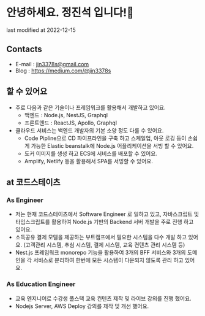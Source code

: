# 안녕하세요. 정진석 입니다!👋
last modified at 2022-12-15

## Contacts
- E-mail : jin3378s@gmail.com
- Blog : https://medium.com/@jin3378s

## 할 수 있어요
- 주로 다음과 같은 기술이나 프레임워크를 활용해서 개발하고 있어요.
  - 백엔드 : Node.js, NestJS, Graphql
  - 프론트엔드 : ReactJS, Apollo, Graphql
- 클라우드 서비스는 백엔드 개발자의 기본 소양 정도 다룰 수 있어요.
  - Code Pipline으로 CD 파이프라인을 구축 하고 스케일업, 아웃 로깅 등이 손쉽게 가능한 Elastic beanstalk에 Node.js 어플리케이션을 서빙 할 수 있어요.
  - 도커 이미지를 생성 하고 ECS에 서비스를 배포할 수 있어요.
  - Amplify, Netlify 등을 활용해서 SPA를 서빙할 수 있어요.


## at 코드스테이츠
### As Engineer
- 저는 현재 코드스테이츠에서 Software Engineer 로 일하고 있고, 자바스크립트 및 타입스크립트를 활용하여 Node.js 기반의 Backend 서버 개발을 주로 진행 하고 있어요.
- 소득공유 결제 모델을 제공하는 부트캠프에서 필요한 시스템을 다수 개발 하고 있어요. (고객관리 시스템, 추심 시스템, 결제 시스템, 교육 컨텐츠 관리 시스템 등)
- Nest.js 프레임워크 monorepo 기능을 활용하여 3개의 BFF 서비스와 3개의 도메인을 각 서비스로 분리하여 한번에 모든 시스템이 다운되지 않도록 관리 하고 있어요.

### As Education Engineer
- 교육 엔지니어로 수강생 풀스택 교육 컨텐츠 제작 및 라이브 강의를 진행 했어요.
- Nodejs Server, AWS Deploy 강의를 제작 및 개선 했어요.


<!--
**jin3378s/jin3378s** is a ✨ _special_ ✨ repository because its `README.md` (this file) appears on your GitHub profile.

Here are some ideas to get you started:

- 🔭 I’m currently working on ...
- 🌱 I’m currently learning ...
- 👯 I’m looking to collaborate on ...
- 🤔 I’m looking for help with ...
- 💬 Ask me about ...
- 📫 How to reach me: ...
- 😄 Pronouns: ...
- ⚡ Fun fact: ...
-->
